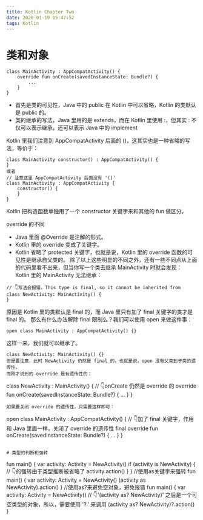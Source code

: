 ```yaml
---
title: Kotlin Chapter Two
date: 2020-01-19 15:47:52
tags: Kotlin
---
```

# 类和对象
```
class MainActivity : AppCompatActivity() {
    override fun onCreate(savedInstanceState: Bundle?) {
        ...
    }
}
```
* 首先是类的可见性，Java 中的 public 在 Kotlin 中可以省略，Kotlin 的类默认是 public 的。
* 类的继承的写法，Java 里用的是 extends，而在 Kotlin 里使用 :，但其实 : 不仅可以表示继承，还可以表示 Java 中的 implement

Kotlin 里我们注意到 AppCompatActivity 后面的 ()，这其实也是一种省略的写法，等价于：
```
class MainActivity constructor() : AppCompatActivity() {
}
或者
// 注意这里 AppCompatActivity 后面没有 '()'
class MainActivity : AppCompatActivity {
    constructor() {
    }
}
```
Kotlin 把构造函数单独用了一个 constructor 关键字来和其他的 fun 做区分。

override 的不同
* Java 里面 @Override 是注解的形式。
* Kotlin 里的 override 变成了关键字。
* Kotlin 省略了 protected 关键字，也就是说，Kotlin 里的 override 函数的可见性是继承自父类的。
除了以上这些明显的不同之外，还有一些不同点从上面的代码里看不出来，但当你写一个类去继承 MainActivity 时就会发现：
Kotlin 里的 MainActivity 无法继承：
```
// 👇写法会报错，This type is final, so it cannot be inherited from
class NewActivity: MainActivity() {
}
```
原因是 Kotlin 里的类默认是 final 的，而 Java 里只有加了 final 关键字的类才是 final 的。
那么有什么办法解除 final 限制么？我们可以使用 open 来做这件事：
```
open class MainActivity : AppCompatActivity() {}
```
这样一来，我们就可以继承了。
```
class NewActivity: MainActivity() {}
但是要注意，此时 NewActivity 仍然是 final 的，也就是说，open 没有父类到子类的遗传性。
而刚才说到的 override 是有遗传性的：
```
class NewActivity : MainActivity() {
    // 👇onCreate 仍然是 override 的
    override fun onCreate(savedInstanceState: Bundle?) {
        ...
    }
}
```
如果要关闭 override 的遗传性，只需要这样即可：
```
open class MainActivity : AppCompatActivity() {
    // 👇加了 final 关键字，作用和 Java 里面一样，关闭了 override 的遗传性
    final override fun onCreate(savedInstanceState: Bundle?) {
        ...
    }
}
```

# 类型的判断和强转
```
fun main() {
    var activity: Activity = NewActivity()
    if (activity is NewActivity) {
        // 👇的强转由于类型推断被省略了
        activity.action()
    }
}
//使用as关键字来强转
fun main() {
    var activity: Activity = NewActivity()
    (activity as NewActivity).action()
}
//使用as?来避免空对象，避免报错
fun main() {
    var activity: Activity = NewActivity()
    // 👇'(activity as? NewActivity)' 之后是一个可空类型的对象，所以，需要使用 '?.' 来调用
    (activity as? NewActivity)?.action()
}
```
